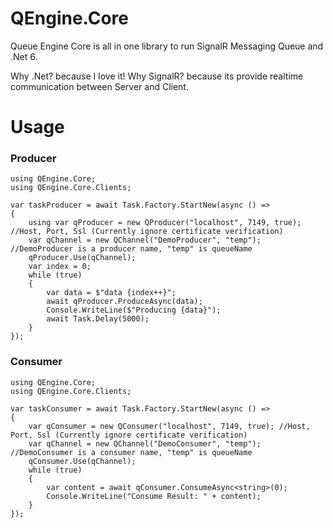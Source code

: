 # QEngine.Core
Queue Engine Core is all in one library to run SignalR Messaging Queue and .Net 6.

Why .Net? because I love it!
Why SignalR? because its provide realtime communication between Server and Client.

# Usage

### Producer
```CSharp
using QEngine.Core;
using QEngine.Core.Clients;

var taskProducer = await Task.Factory.StartNew(async () =>
{
    using var qProducer = new QProducer("localhost", 7149, true); //Host, Port, Ssl (Currently ignore certificate verification)
    var qChannel = new QChannel("DemoProducer", "temp"); //DemoProducer is a producer name, "temp" is queueName
    qProducer.Use(qChannel);
    var index = 0;
    while (true)
    {
        var data = $"data {index++}";
        await qProducer.ProduceAsync(data);
        Console.WriteLine($"Producing {data}");
        await Task.Delay(5000);
    }
});
```
### Consumer
```CSharp
using QEngine.Core;
using QEngine.Core.Clients;

var taskConsumer = await Task.Factory.StartNew(async () =>
{
    var qConsumer = new QConsumer("localhost", 7149, true); //Host, Port, Ssl (Currently ignore certificate verification)
    var qChannel = new QChannel("DemoConsumer", "temp"); //DemoConsumer is a consumer name, "temp" is queueName
    qConsumer.Use(qChannel);
    while (true)
    {
        var content = await qConsumer.ConsumeAsync<string>(0);
        Console.WriteLine("Consume Result: " + content);
    }
});
```

